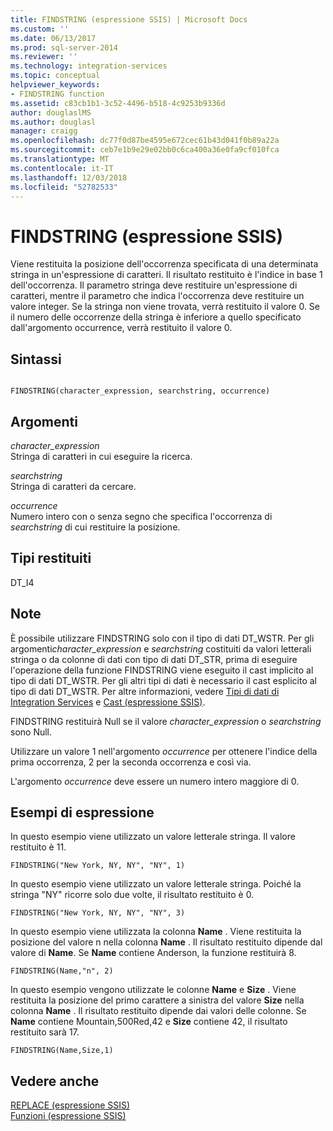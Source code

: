 ```yaml
---
title: FINDSTRING (espressione SSIS) | Microsoft Docs
ms.custom: ''
ms.date: 06/13/2017
ms.prod: sql-server-2014
ms.reviewer: ''
ms.technology: integration-services
ms.topic: conceptual
helpviewer_keywords:
- FINDSTRING function
ms.assetid: c83cb1b1-3c52-4496-b518-4c9253b9336d
author: douglaslMS
ms.author: douglasl
manager: craigg
ms.openlocfilehash: dc77f0d87be4595e672cec61b43d041f0b89a22a
ms.sourcegitcommit: ceb7e1b9e29e02bb0c6ca400a36e0fa9cf010fca
ms.translationtype: MT
ms.contentlocale: it-IT
ms.lasthandoff: 12/03/2018
ms.locfileid: "52782533"
---
```

# <a name="findstring-ssis-expression"></a>FINDSTRING (espressione SSIS)
  Viene restituita la posizione dell'occorrenza specificata di una determinata stringa in un'espressione di caratteri. Il risultato restituito è l'indice in base 1 dell'occorrenza. Il parametro stringa deve restituire un'espressione di caratteri, mentre il parametro che indica l'occorrenza deve restituire un valore integer. Se la stringa non viene trovata, verrà restituito il valore 0. Se il numero delle occorrenze della stringa è inferiore a quello specificato dall'argomento occurrence, verrà restituito il valore 0.  
  
## <a name="syntax"></a>Sintassi  
  
```  
  
FINDSTRING(character_expression, searchstring, occurrence)  
```  
  
## <a name="arguments"></a>Argomenti  
 *character_expression*  
 Stringa di caratteri in cui eseguire la ricerca.  
  
 *searchstring*  
 Stringa di caratteri da cercare.  
  
 *occurrence*  
 Numero intero con o senza segno che specifica l'occorrenza di *searchstring* di cui restituire la posizione.  
  
## <a name="result-types"></a>Tipi restituiti  
 DT_I4  
  
## <a name="remarks"></a>Note  
 È possibile utilizzare FINDSTRING solo con il tipo di dati DT_WSTR.  Per gli argomenti*character_expression* e *searchstring* costituiti da valori letterali stringa o da colonne di dati con tipo di dati DT_STR, prima di eseguire l'operazione della funzione FINDSTRING viene eseguito il cast implicito al tipo di dati DT_WSTR. Per gli altri tipi di dati è necessario il cast esplicito al tipo di dati DT_WSTR. Per altre informazioni, vedere [Tipi di dati di Integration Services](../data-flow/integration-services-data-types.md) e [Cast &#40;espressione SSIS&#41;](cast-ssis-expression.md).  
  
 FINDSTRING restituirà Null se il valore *character_expression* o *searchstring* sono Null.  
  
 Utilizzare un valore 1 nell'argomento *occurrence* per ottenere l'indice della prima occorrenza, 2 per la seconda occorrenza e così via.  
  
 L'argomento *occurrence* deve essere un numero intero maggiore di 0.  
  
## <a name="expression-examples"></a>Esempi di espressione  
 In questo esempio viene utilizzato un valore letterale stringa. Il valore restituito è 11.  
  
```  
FINDSTRING("New York, NY, NY", "NY", 1)   
```  
  
 In questo esempio viene utilizzato un valore letterale stringa. Poiché la stringa "NY" ricorre solo due volte, il risultato restituito è 0.  
  
```  
FINDSTRING("New York, NY, NY", "NY", 3)   
```  
  
 In questo esempio viene utilizzata la colonna **Name** . Viene restituita la posizione del valore n nella colonna **Name** . Il risultato restituito dipende dal valore di **Name**. Se **Name** contiene Anderson, la funzione restituirà 8.  
  
```  
FINDSTRING(Name,"n", 2)   
```  
  
 In questo esempio vengono utilizzate le colonne **Name** e **Size** . Viene restituita la posizione del primo carattere a sinistra del valore **Size** nella colonna **Name** . Il risultato restituito dipende dai valori delle colonne. Se **Name** contiene Mountain,500Red,42 e **Size** contiene 42, il risultato restituito sarà 17.  
  
```  
FINDSTRING(Name,Size,1)   
```  
  
## <a name="see-also"></a>Vedere anche  
 [REPLACE &#40;espressione SSIS&#41;](replace-ssis-expression.md)   
 [Funzioni &#40;espressione SSIS&#41;](functions-ssis-expression.md)  
  
  
